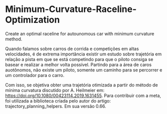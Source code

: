 # Minimum-Curvature-Raceline-Optimization
Create an optimal raceline for autounomous car with minimum curvature method.

Quando falamos sobre carros de corrida e competições em altas velocidades, é de extrema importância existir um estudo sobre trajetória em relação a pista em que se está competindo para que o piloto consiga se basear e realizar a melhor volta possível. Partindo para a área de caros auotônomos, não existe um piloto, somente um caminho para se percorrer e um controlador para o carro.

Com isso, se objetiva obter uma trajetória otimizada a partir do método de mínima curvatura discutido por A. Heilmeier em: https://doi.org/10.1080/00423114.2019.1631455.
Para contribuir com a meta, foi utilizada a biblioteca criada pelo autor do artigo: trajectory_planning_helpers. Em sua versão 0.66.
